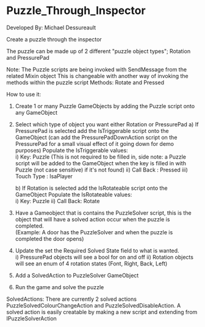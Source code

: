 # Puzzle_Through_Inspector

Developed By: Michael Dessureault

Create a puzzle through the inspector

The puzzle can be made up of 2 different "puzzle object types"; Rotation and PressurePad

Note: The Puzzle scripts are being invoked with SendMessage from the related Mixin object
      This is changeable with another way of invoking the methods within the puzzle script
	  Methods: Rotate and Pressed

How to use it:

 1. Create 1 or many Puzzle GameObjects by adding the Puzzle script onto any GameObject
 
 2. Select which type of object you want either Rotation or PressurePad
    a) If PressurePad is selected add the IsTriggerable script onto the GameObject (can add the PressurePadDownAction script on the PressurePad for a small visual effect of it going down for demo purposes)
 	Populate the IsTriggerable values:	
 	  i)   Key: Puzzle (This is not required to be filled in, side note: a Puzzle script will be added to the GameObject when the key is filled in with Puzzle (not case sensitive) if it's not found)
 	  ii)  Call Back : Pressed
 	  iii) Touch Type : IsaPlayer
 
    b) If Rotation is selected add the IsRotateable script onto the GameObject
 	Populate the IsRotateable values:	
 	  i)  Key: Puzzle
 	  ii) Call Back: Rotate

 2. Have a Gameobject that is contains the PuzzleSolver script, this is the object that will have a solved action occur when the puzzle is completed.  
    (Example: A door has the PuzzleSolver and when the puzzle is completed the door opens)

 3. Update the set the Required Solved State field to what is wanted.  
    i) PressurePad objects will see a bool for on and off
    ii) Rotation objects will see an enum of 4 rotation states (Font, Right, Back, Left)

 4. Add a SolvedAction to PuzzleSolver GameObject
 
 5. Run the game and solve the puzzle

 SolvedActions: 
  There are currently 2 solved actions PuzzleSolvedColourChangeAction and PuzzleSolvedDisableAction.
  A solved action is easily creatable by making a new script and extending from IPuzzleSolverAction
